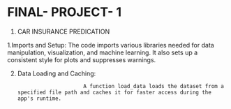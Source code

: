 # FINAL- PROJECT- 1

1. CAR INSURANCE PREDICATION

 1.Imports and Setup:    The code imports various libraries needed for data manipulation, visualization, and machine learning. It also sets up a consistent style for plots and suppresses warnings.

2. Data Loading and Caching:

                            A function load_data loads the dataset from a specified file path and caches it for faster access during the app's runtime.










